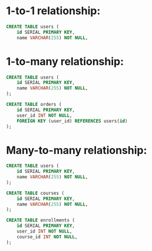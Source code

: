 # 1-to-1 relationship:

```sql
CREATE TABLE users (
    id SERIAL PRIMARY KEY,
    name VARCHAR(255) NOT NULL,
```

# 1-to-many relationship:

```sql
CREATE TABLE users (
    id SERIAL PRIMARY KEY,
    name VARCHAR(255) NOT NULL,
);

CREATE TABLE orders (
    id SERIAL PRIMARY KEY,
    user_id INT NOT NULL,
    FOREIGN KEY (user_id) REFERENCES users(id)
);
```

# Many-to-many relationship:

```sql
CREATE TABLE users (
    id SERIAL PRIMARY KEY,
    name VARCHAR(255) NOT NULL,
);

CREATE TABLE courses (
    id SERIAL PRIMARY KEY,
    name VARCHAR(255) NOT NULL,
);

CREATE TABLE enrollments (
    id SERIAL PRIMARY KEY,
    user_id INT NOT NULL,
    course_id INT NOT NULL,
);
```
